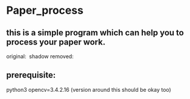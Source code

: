 # Paper_process
## this is a simple program which can help you to process your paper work.
original:
![]()
shadow removed:
![]()
## prerequisite:
python3
opencv=3.4.2.16 (version around this should be okay too)
## 
